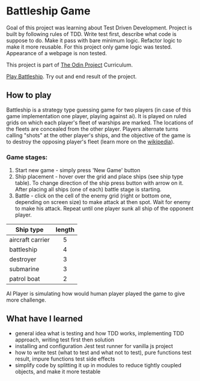 # Battleship Game

Goal of this project was learning about Test Driven Development. Project is built by following rules of TDD. Write test first, describe what code is suppose to do. Make it pass with bare minimum logic. Refactor logic to make it more reusable. For this project only game logic was tested. Appearance of a webpage is non tested.

This project is part of [The Odin Project](https://www.theodinproject.com/lessons/node-path-javascript-battleship) Curriculum.

[Play Battleship](). Try out and end result of the project.

## How to play

Battleship is a strategy type guessing game for two players (in case of this game implementation one player, playing against ai). It is played on ruled grids on which each player's fleet of warships are marked. The locations of the fleets are concealed from the other player. Players alternate turns calling "shots" at the other player's ships, and the objective of the game is to destroy the opposing player's fleet (learn more on the [wikipedia](<https://en.wikipedia.org/wiki/Battleship_(game)>)).

### Game stages:

1. Start new game - simply press 'New Game' button
2. Ship placement - hover over the grid and place ships (see ship type table). To change direction of the ship press button with arrow on it. After placing all ships (one of each) battle stage is starting.
3. Battle - click on the cell of the enemy grid (right or bottom one, depending on screen size) to make attack at then spot. Wait for enemy to make his attack. Repeat until one player sunk all ship of the opponent player.

| Ship type        | length |
| ---------------- | :----: |
| aircraft carrier |   5    |
| battleship       |   4    |
| destroyer        |   3    |
| submarine        |   3    |
| patrol boat      |   2    |

AI Player is simulating how would human player played the game to give more challenge.

## What have I learned

- general idea what is testing and how TDD works, implementing TDD approach, writing test first then solution
- installing and configuration Jest test runner for vanilla js project
- how to write test (what to test and what not to test), pure functions test result, impure functions test side effects
- simplify code by splitting it up in modules to reduce tightly coupled objects, and make it more testable
